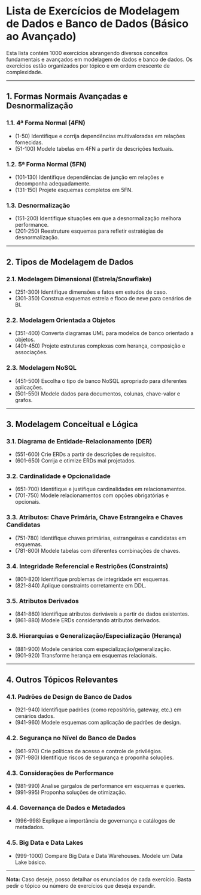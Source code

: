 # Lista de Exercícios de Modelagem de Dados e Banco de Dados (Básico ao Avançado)

Esta lista contém 1000 exercícios abrangendo diversos conceitos fundamentais e avançados em modelagem de dados e banco de dados. Os exercícios estão organizados por tópico e em ordem crescente de complexidade.

---

## 1. Formas Normais Avançadas e Desnormalização

### 1.1. 4ª Forma Normal (4FN)

* (1-50) Identifique e corrija dependências multivaloradas em relações fornecidas.
* (51-100) Modele tabelas em 4FN a partir de descrições textuais.

### 1.2. 5ª Forma Normal (5FN)

* (101-130) Identifique dependências de junção em relações e decomponha adequadamente.
* (131-150) Projete esquemas completos em 5FN.

### 1.3. Desnormalização

* (151-200) Identifique situações em que a desnormalização melhora performance.
* (201-250) Reestruture esquemas para refletir estratégias de desnormalização.

---

## 2. Tipos de Modelagem de Dados

### 2.1. Modelagem Dimensional (Estrela/Snowflake)

* (251-300) Identifique dimensões e fatos em estudos de caso.
* (301-350) Construa esquemas estrela e floco de neve para cenários de BI.

### 2.2. Modelagem Orientada a Objetos

* (351-400) Converta diagramas UML para modelos de banco orientado a objetos.
* (401-450) Projete estruturas complexas com herança, composição e associações.

### 2.3. Modelagem NoSQL

* (451-500) Escolha o tipo de banco NoSQL apropriado para diferentes aplicações.
* (501-550) Modele dados para documentos, colunas, chave-valor e grafos.

---

## 3. Modelagem Conceitual e Lógica

### 3.1. Diagrama de Entidade-Relacionamento (DER)

* (551-600) Crie ERDs a partir de descrições de requisitos.
* (601-650) Corrija e otimize ERDs mal projetados.

### 3.2. Cardinalidade e Opcionalidade

* (651-700) Identifique e justifique cardinalidades em relacionamentos.
* (701-750) Modele relacionamentos com opções obrigatórias e opcionais.

### 3.3. Atributos: Chave Primária, Chave Estrangeira e Chaves Candidatas

* (751-780) Identifique chaves primárias, estrangeiras e candidatas em esquemas.
* (781-800) Modele tabelas com diferentes combinações de chaves.

### 3.4. Integridade Referencial e Restrições (Constraints)

* (801-820) Identifique problemas de integridade em esquemas.
* (821-840) Aplique constraints corretamente em DDL.

### 3.5. Atributos Derivados

* (841-860) Identifique atributos deriváveis a partir de dados existentes.
* (861-880) Modele ERDs considerando atributos derivados.

### 3.6. Hierarquias e Generalização/Especialização (Herança)

* (881-900) Modele cenários com especialização/generalização.
* (901-920) Transforme herança em esquemas relacionais.

---

## 4. Outros Tópicos Relevantes

### 4.1. Padrões de Design de Banco de Dados

* (921-940) Identifique padrões (como repositório, gateway, etc.) em cenários dados.
* (941-960) Modele esquemas com aplicação de padrões de design.

### 4.2. Segurança no Nível do Banco de Dados

* (961-970) Crie políticas de acesso e controle de privilégios.
* (971-980) Identifique riscos de segurança e proponha soluções.

### 4.3. Considerações de Performance

* (981-990) Analise gargalos de performance em esquemas e queries.
* (991-995) Proponha soluções de otimização.

### 4.4. Governança de Dados e Metadados

* (996-998) Explique a importância de governança e catálogos de metadados.

### 4.5. Big Data e Data Lakes

* (999-1000) Compare Big Data e Data Warehouses. Modele um Data Lake básico.

---

**Nota:** Caso deseje, posso detalhar os enunciados de cada exercício. Basta pedir o tópico ou número de exercícios que deseja expandir.
